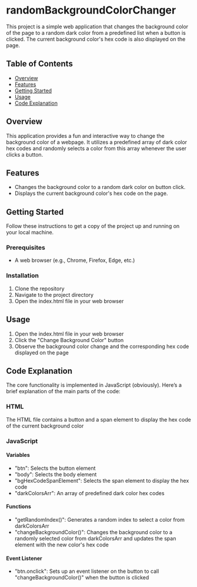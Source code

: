 # randomBackgroundColorChanger
This project is a simple web application that changes the background color of the page to a random dark color from a predefined list when a button is clicked. 
The current background color's hex code is also displayed on the page.

## Table of Contents
- [Overview](#overview)
- [Features](#features)
- [Getting Started](#getting-started)
- [Usage](#usage)
- [Code Explanation](#code-explanation)

## Overview
This application provides a fun and interactive way to change the background color of a webpage. 
It utilizes a predefined array of dark color hex codes and randomly selects a color from this array whenever the user clicks a button.

## Features
- Changes the background color to a random dark color on button click.
- Displays the current background color's hex code on the page.

## Getting Started
Follow these instructions to get a copy of the project up and running on your local machine.

### Prerequisites
- A web browser (e.g., Chrome, Firefox, Edge, etc.)

### Installation
1. Clone the repository
2. Navigate to the project directory
3. Open the index.html file in your web browser

## Usage
1. Open the index.html file in your web browser
2. Click the "Change Background Color" button
3. Observe the background color change and the corresponding hex code displayed on the page

## Code Explanation
The core functionality is implemented in JavaScript (obviously). Here’s a brief explanation of the main parts of the code:

### HTML
The HTML file contains a button and a span element to display the hex code of the current background color

### JavaScript
#### Variables
- "btn": Selects the button element
- "body": Selects the body element
- "bgHexCodeSpanElement": Selects the span element to display the hex code
- "darkColorsArr": An array of predefined dark color hex codes

#### Functions
- "getRandomIndex()": Generates a random index to select a color from darkColorsArr
- "changeBackgroundColor()": Changes the background color to a randomly selected color from darkColorsArr and updates the span element with the new color's hex code

#### Event Listener
- "btn.onclick": Sets up an event listener on the button to call "changeBackgroundColor()" when the button is clicked
